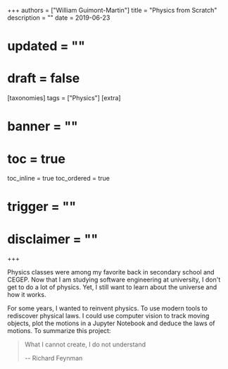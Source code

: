 +++
authors = ["William Guimont-Martin"]
title = "Physics from Scratch"
description = ""
date = 2019-06-23
# updated = ""
# draft = false
[taxonomies]
tags = ["Physics"]
[extra]
# banner = ""
# toc = true
toc_inline = true
toc_ordered = true
# trigger = ""
# disclaimer = ""
+++

Physics classes were among my favorite back in secondary school and CEGEP. Now that I am studying software engineering at university, I don't get to do a lot of physics. Yet, I still want to learn about the universe and how it works. 

For some years, I wanted to reinvent physics. To use modern tools to rediscover physical laws. I could use computer vision to track moving objects, plot the motions in a Jupyter Notebook and deduce the laws of motions.
To summarize this project:
> What I cannot create, I do not understand
>
> -- Richard Feynman 